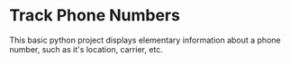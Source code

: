 # Track Phone Numbers
This basic python project displays elementary information about a phone number, such as it's location, carrier, etc.
